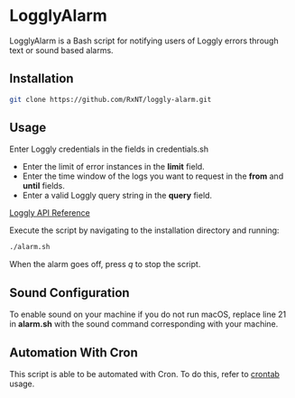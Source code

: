 # LogglyAlarm

LogglyAlarm is a Bash script for notifying users of Loggly errors through text or sound based alarms.

## Installation

```bash
git clone https://github.com/RxNT/loggly-alarm.git
```

## Usage

Enter Loggly credentials in the fields in credentials.sh

* Enter the limit of error instances in the **limit** field.
* Enter the time window of the logs you want to request in the **from** and **until** fields.
* Enter a valid Loggly query string in the **query** field.

[Loggly API Reference](https://www.loggly.com/docs/search-query-language/)

Execute the script by navigating to the installation directory and running:
```bash
./alarm.sh
```

When the alarm goes off, press *q* to stop the script.

## Sound Configuration

To enable sound on your machine if you do not run macOS, replace line 21 in **alarm.sh** with the sound command corresponding with your machine.

## Automation With Cron

This script is able to be automated with Cron. To do this, refer to [crontab](https://help.ubuntu.com/community/CronHowTo) usage.
